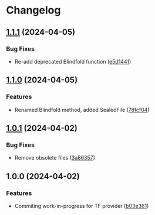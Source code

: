 # Changelog

## [1.1.1](https://github.com/memes/f5xc/compare/v1.1.0...v1.1.1) (2024-04-05)


### Bug Fixes

* Re-add deprecated Blindfold function ([e5d1441](https://github.com/memes/f5xc/commit/e5d1441f644e296d1703e664661d86773cdc0774))

## [1.1.0](https://github.com/memes/f5xc/compare/v1.0.1...v1.1.0) (2024-04-05)


### Features

* Renamed Blindfold method, added SealedFile ([78fcf04](https://github.com/memes/f5xc/commit/78fcf04e2d0d899a3435b704022e7b1ab10cc03d))

## [1.0.1](https://github.com/memes/f5xc/compare/v1.0.0...v1.0.1) (2024-04-02)


### Bug Fixes

* Remove obsolete files ([3a86357](https://github.com/memes/f5xc/commit/3a8635748cd437e35d093973fcabdc939250ca3b))

## 1.0.0 (2024-04-02)


### Features

* Commiting work-in-progress for TF provider ([b03e361](https://github.com/memes/f5xc/commit/b03e3610c1255500015739fd090bc52eff532efe))
